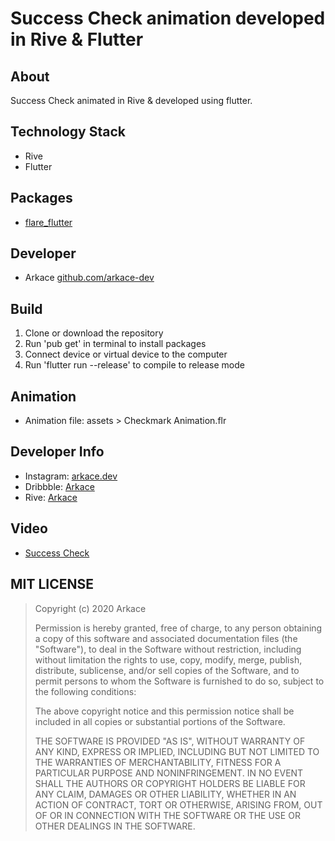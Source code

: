 # Success Check animation developed in Rive & Flutter

## About

Success Check animated in Rive & developed using flutter.

## Technology Stack

-  Rive
-  Flutter

## Packages

-  [flare_flutter](https://pub.dev/packages/flare_flutter)

## Developer

-  Arkace [github.com/arkace-dev](https://github.com/arkace-dev)

## Build

1. Clone or download the repository
2. Run 'pub get' in terminal to install packages
3. Connect device or virtual device to the computer
4. Run 'flutter run --release' to compile to release mode

## Animation

-  Animation file: assets > Checkmark Animation.flr

## Developer Info

-  Instagram: [arkace.dev](https://www.instagram.com/arkace.dev/)
-  Dribbble: [Arkace](https://dribbble.com/arkace-dev)
-  Rive: [Arkace](https://rive.app/a/Arkace/files/recent/all)

## Video

-  [Success Check](https://i.imgur.com/v4qLOFs.mp4)

## MIT LICENSE

> Copyright (c) 2020 Arkace
>
> Permission is hereby granted, free of charge, to any person obtaining a copy
> of this software and associated documentation files (the "Software"), to deal
> in the Software without restriction, including without limitation the rights
> to use, copy, modify, merge, publish, distribute, sublicense, and/or sell
> copies of the Software, and to permit persons to whom the Software is
> furnished to do so, subject to the following conditions:
>
> The above copyright notice and this permission notice shall be included in all
> copies or substantial portions of the Software.
>
> THE SOFTWARE IS PROVIDED "AS IS", WITHOUT WARRANTY OF ANY KIND, EXPRESS OR
> IMPLIED, INCLUDING BUT NOT LIMITED TO THE WARRANTIES OF MERCHANTABILITY,
> FITNESS FOR A PARTICULAR PURPOSE AND NONINFRINGEMENT. IN NO EVENT SHALL THE
> AUTHORS OR COPYRIGHT HOLDERS BE LIABLE FOR ANY CLAIM, DAMAGES OR OTHER
> LIABILITY, WHETHER IN AN ACTION OF CONTRACT, TORT OR OTHERWISE, ARISING FROM,
> OUT OF OR IN CONNECTION WITH THE SOFTWARE OR THE USE OR OTHER DEALINGS IN THE
> SOFTWARE.
